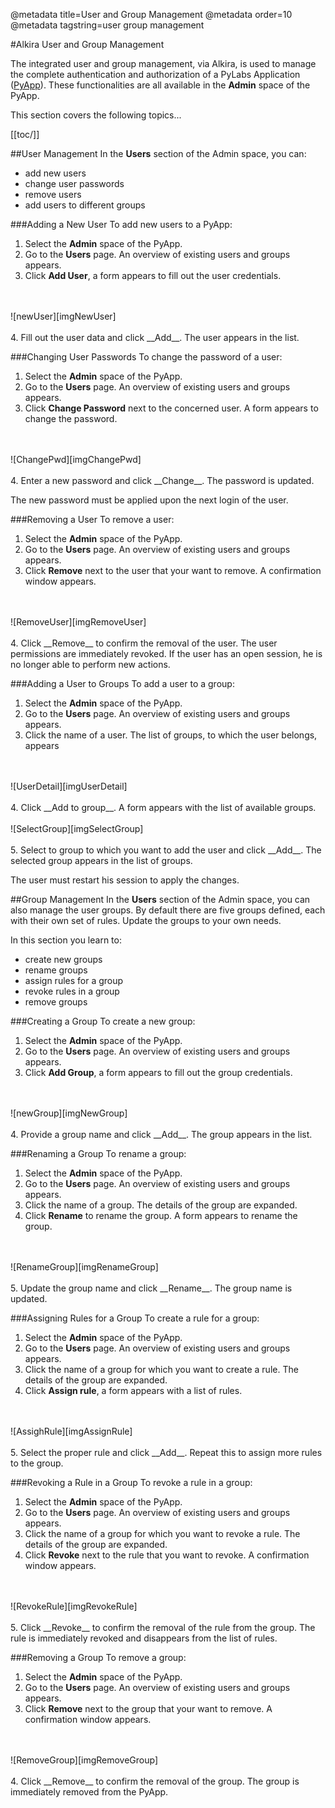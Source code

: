 @metadata title=User and Group Management
@metadata order=10
@metadata tagstring=user group management

[PyApp]: #/PyLabsApps/Home 
[imgNewUser]: images/images50/md_images/newuser.png
[imgChangePwd]: images/images50/md_images/changepwd.png
[imgRemoveUser]: images/images50/md_images/removeuser.png
[imgUserDetail]: images/images50/md_images/userdetail.png
[imgSelectGroup]: images/images50/md_images/selectgroup.png
[imgNewGroup]: images/images50/md_images/newgroup.png
[imgRenameGroup]: images/images50/md_images/renamegroup.png
[imgAssignRule]: images/images50/md_images/assignrule.png
[imgRevokeRule]: images/images50/md_images/revokerule.png
[imgRemoveGroup]: images/images50/md_images/removegroup.png


#Alkira User and Group Management

The integrated user and group management, via Alkira, is used to manage the complete authentication and authorization of a PyLabs Application ([PyApp][]).
These functionalities are all available in the __Admin__ space of the PyApp.

This section covers the following topics...

[[toc/]]


##User Management
In the __Users__ section of the Admin space, you can:

* add new users
* change user passwords
* remove users 
* add users to different groups


###Adding a New User
To add new users to a PyApp:

1. Select the __Admin__ space of the PyApp.
2. Go to the __Users__ page. An overview of existing users and groups appears.
3. Click __Add User__, a form appears to fill out the user credentials.
<br/>
<br/>
![newUser][imgNewUser]
<br/>
<br/>
4. Fill out the user data and click __Add__.
The user appears in the list.


###Changing User Passwords
To change the password of a user:

1. Select the __Admin__ space of the PyApp.
2. Go to the __Users__ page. An overview of existing users and groups appears.
3. Click __Change Password__ next to the concerned user. A form appears to change the password.
<br/>
<br/>
![ChangePwd][imgChangePwd]
<br/>
<br/>
4. Enter a new password and click __Change__.
The password is updated. 

The new password must be applied upon the next login of the user.


###Removing a User
To remove a user:

1. Select the __Admin__ space of the PyApp.
2. Go to the __Users__ page. An overview of existing users and groups appears.
3. Click __Remove__ next to the user that your want to remove. A confirmation window appears.
<br/>
<br/>
![RemoveUser][imgRemoveUser]
<br/>
<br/>
4. Click __Remove__ to confirm the removal of the user. The user permissions are immediately revoked.
If the user has an open session, he is no longer able to perform new actions.


###Adding a User to Groups
To add a user to a group:

1. Select the __Admin__ space of the PyApp.
2. Go to the __Users__ page. An overview of existing users and groups appears.
3. Click the name of a user. The list of groups, to which the user belongs, appears
<br/>
<br/>
![UserDetail][imgUserDetail]
<br/>
<br/>
4. Click __Add to group__. A form appears with the list of available groups.
<br/>
<br/>
![SelectGroup][imgSelectGroup]
<br/>
<br/>
5. Select to group to which you want to add the user and click __Add__.
The selected group appears in the list of groups.

The user must restart his session to apply the changes.


##Group Management
In the __Users__ section of the Admin space, you can also manage the user groups. By default there are five groups defined, each with their own set of rules.
Update the groups to your own needs.

In this section you learn to:

* create new groups
* rename groups
* assign rules for a group
* revoke rules in a group
* remove groups


###Creating a Group
To create a new group:

1. Select the __Admin__ space of the PyApp.
2. Go to the __Users__ page. An overview of existing users and groups appears.
3. Click __Add Group__, a form appears to fill out the group credentials.
<br/>
<br/>
![newGroup][imgNewGroup]
<br/>
<br/>
4. Provide a group name and click __Add__.
The group appears in the list.


###Renaming a Group
To rename a group:

1. Select the __Admin__ space of the PyApp.
2. Go to the __Users__ page. An overview of existing users and groups appears.
3. Click the name of a group. The details of the group are expanded.
4. Click __Rename__ to rename the group. A form appears to rename the group.
<br/>
<br/>
![RenameGroup][imgRenameGroup]
<br/>
<br/>
5. Update the group name and click __Rename__.
The group name is updated.


###Assigning Rules for a Group
To create a rule for a group:

1. Select the __Admin__ space of the PyApp.
2. Go to the __Users__ page. An overview of existing users and groups appears.
3. Click the name of a group for which you want to create a rule. The details of the group are expanded.
4. Click __Assign rule__, a form appears with a list of rules.
<br/>
<br/>
![AssighRule][imgAssignRule]
<br/>
<br/>
5. Select the proper rule and click __Add__.
Repeat this to assign more rules to the group.


###Revoking a Rule in a Group
To revoke a rule in a group:

1. Select the __Admin__ space of the PyApp.
2. Go to the __Users__ page. An overview of existing users and groups appears.
3. Click the name of a group for which you want to revoke a rule. The details of the group are expanded.
4. Click __Revoke__ next to the rule that you want to revoke. A confirmation window appears.
<br/>
<br/>
![RevokeRule][imgRevokeRule]
<br/>
<br/>
5. Click __Revoke__ to confirm the removal of the rule from the group. The rule is immediately revoked and disappears from the list of rules.


###Removing a Group
To remove a group:

1. Select the __Admin__ space of the PyApp.
2. Go to the __Users__ page. An overview of existing users and groups appears.
3. Click __Remove__ next to the group that your want to remove. A confirmation window appears.
<br/>
<br/>
![RemoveGroup][imgRemoveGroup]
<br/>
<br/>
4. Click __Remove__ to confirm the removal of the group. 
The group is immediately removed from the PyApp.
